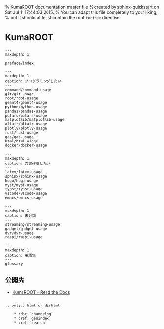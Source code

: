 % KumaROOT documentation master file
% created by sphinx-quickstart on Sat Jul 11 17:44:03 2015.
% You can adapt this file completely to your liking,
% but it should at least contain the root `toctree` directive.

# KumaROOT

```{toctree}
---
maxdepth: 1
---
preface/index
```

```{toctree}
---
maxdepth: 1
caption: プログラミングしたい
---
command/command-usage
git/git-usage
root/root-usage
geant4/geant4-usage
python/python-usage
pandas/pandas-usage
polars/polars-usage
matplotlib/matplotlib-usage
altair/altair-usage
plotly/plotly-usage
rust/rust-usage
gas/gas-usage
html/html-usage
docker/docker-usage
```

```{toctree}
---
maxdepth: 1
caption: 文書作成したい
---
latex/latex-usage
sphinx/sphinx-usage
hugo/hugo-usage
myst/myst-usage
typst/typst-usage
vscode/vscode-usage
emacs/emacs-usage
```

```{toctree}
---
maxdepth: 1
caption: 未分類
---
streaming/streaming-usage
gadget/gadget-usage
dvr/dvr-usage
raspi/raspi-usage
```

```{toctree}
---
maxdepth: 1
caption: 用語集
---
glossary
```

## 公開先

- [KumaROOT - Read the Docs](https://kumaroot.readthedocs.io/)

```{eval-rst}

.. only:: html or dirhtml

    * :doc:`changelog`
    * :ref:`genindex`
    * :ref:`search`

```
